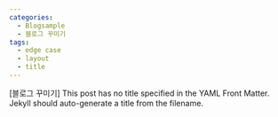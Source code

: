 ```yaml
---
categories: 
  - Blogsample
  - 블로그 꾸미기
tags:
  - edge case
  - layout
  - title
---
```


[블로그 꾸미기] This post has no title specified in the YAML Front Matter. Jekyll should auto-generate a title from the filename.